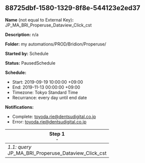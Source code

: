 ## 88725dbf-1580-1329-8f8e-544123e2ed37

**Name** (not equal to External Key)**:** JP_MA_BRI_Properuse_Dataview_Click_cst

**Description:** n/a

**Folder:** my automations/PROD/Bridion/Properuse/

**Started by:** Schedule

**Status:** PausedSchedule

**Schedule:**

* Start: 2019-09-19 10:00:00 +09:00
* End: 2019-11-13 00:00:00 +09:00
* Timezone: Tokyo Standard Time
* Recurrance: every day until end date

**Notifications:**

* Complete: toyoda.rie@dentsudigital.co.jp
* Error: toyoda.rie@dentsudigital.co.jp

| Step 1<br>_<small>-</small>_ |
| --- |
| _1.1: query_<br>JP_MA_BRI_Properuse_Dataview_Click_cst |
